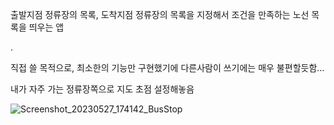 출발지점 정류장의 목록, 도착지점 정류장의 목록을 지정해서 조건을 만족하는 노선 목록을 띄우는 앱

.

직접 쓸 목적으로, 최소한의 기능만 구현했기에 다른사람이 쓰기에는 매우 불편할듯함...


내가 자주 가는 정류장쪽으로 지도 초점 설정해놓음


![Screenshot_20230527_174142_BusStop](https://github.com/OikuraSodachi/BusStop/assets/107153337/c5f9c270-f196-44e1-aad7-44a5f6d59987)
